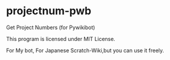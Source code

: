 # projectnum-pwb
Get Project Numbers (for Pywikibot)

This program is licensed under MIT License.

For My bot, For Japanese Scratch-Wiki,but you can use it freely.

